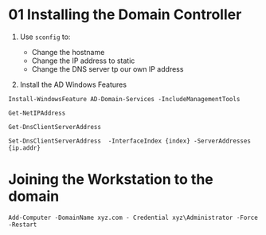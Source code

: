 # 01 Installing the Domain Controller 


1. Use `sconfig` to:
    - Change the hostname
    - Change the IP address to static
    - Change the DNS server tp our own IP address

2.  Install the AD Windows Features

```shell
Install-WindowsFeature AD-Domain-Services -IncludeManagementTools
```

```
Get-NetIPAddress
```
```
Get-DnsClientServerAddress 
```

```
Set-DnsClientServerAddress  -InterfaceIndex {index} -ServerAddresses {ip.addr}
```

# Joining the Workstation to the domain 

```
Add-Computer -DomainName xyz.com - Credential xyz\Administrator -Force -Restart
```
